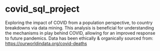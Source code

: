 # covid_sql_project
Exploring the impact of COVID from a population perspective, to country breakdowns via data mining. This analysis is beneficial for understanding the mechanisms in play behind COVID, allowing for an improved response to future pandemics.
Data has been ethically & organically sourced from: https://ourworldindata.org/covid-deaths

